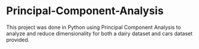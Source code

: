 # Principal-Component-Analysis
This project was done in Python using Principal Component Analysis to analyze and reduce dimensionality for both a dairy dataset and cars dataset provided.
